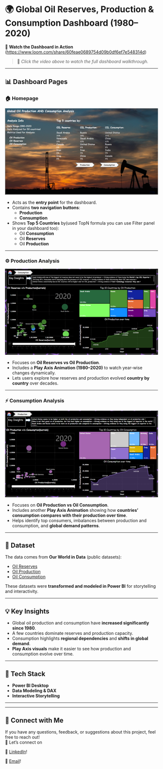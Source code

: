 # 🌍 Global Oil Reserves, Production & Consumption Dashboard (1980–2020)

🚀 **Watch the Dashboard in Action**  
(https://www.loom.com/share/60feae0689754d09b0df6ef7e548314d)

> 🎥 *Click the video above to watch the full dashboard walkthrough.*

---

## 📊 Dashboard Pages

### 🏠 Homepage
![Homepage Screenshot](Pages/homepage.png)

- Acts as the **entry point** for the dashboard.  
- Contains **two navigation buttons**:  
  - **Production**  
  - **Consumption**  
- Shows **Top 5 Countries** by(used TopN formula you can use Filter panel in your dashboard too):
  - Oil **Consumption**  
  - Oil **Reserves**  
  - Oil **Production**  

---

### ⚙️ Production Analysis
![Production Screenshot](Pages/production.png)

- Focuses on **Oil Reserves vs Oil Production**.  
- Includes a **Play Axis Animation (1980–2020)** to watch year-wise changes dynamically.  
- Lets users explore how reserves and production evolved **country by country** over decades.  

---

### ⚡ Consumption Analysis
![Consumption Screenshot](Pages/consumption.png)

- Focuses on **Oil Production vs Oil Consumption**.  
- Includes another **Play Axis Animation** showing how **countries’ consumption compares with their production over time**.  
- Helps identify top consumers, imbalances between production and consumption, and **global demand patterns**.  

---

## 📂 Dataset

The data comes from **Our World in Data** (public datasets):

- [Oil Reserves](https://ourworldindata.org/grapher/oil-proved-reserves?country=~OWID_WRL)  
- [Oil Production](https://ourworldindata.org/grapher/oil-production-by-region)  
- [Oil Consumption](https://ourworldindata.org/grapher/oil-consumption-by-region-terawatt-hours-twh)  

These datasets were **transformed and modeled in Power BI** for storytelling and interactivity.

---

## 💡 Key Insights
- Global oil production and consumption have **increased significantly since 1980**.  
- A few countries dominate reserves and production capacity.  
- Consumption highlights **regional dependencies** and **shifts in global demand**.  
- **Play Axis visuals** make it easier to see how production and consumption evolve over time.  

---

## 📌 Tech Stack
- **Power BI Desktop**  
- **Data Modeling & DAX**  
- **Interactive Storytelling**  

---

---

## 🤝 Connect with Me  

If you have any questions, feedback, or suggestions about this project, feel free to reach out!  
💬 Let’s connect on

💼 [LinkedIn](https://www.linkedin.com/in/pradumnchauhan)!

📧 [Email](pradumnchauhan2812@gmail.com)!

